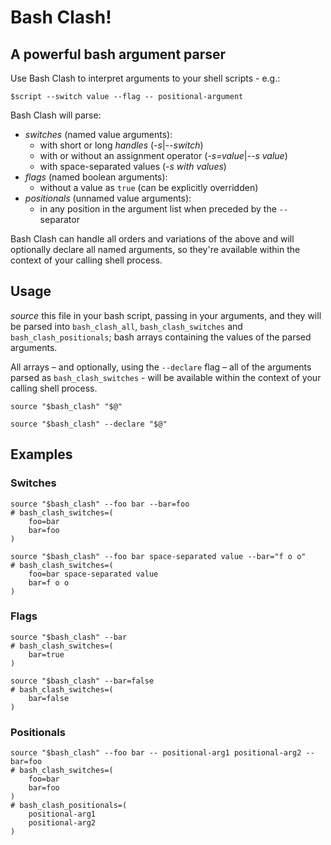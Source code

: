 Bash Clash!
===========

A powerful bash argument parser
-------------------------------

Use Bash Clash to interpret arguments to your shell scripts - e.g.:

```
$script --switch value --flag -- positional-argument
```

Bash Clash will parse:
  - _switches_ (named value arguments):
    - with short or long _handles_ (_-s_|_--switch_)
    - with or without an assignment operator (_-s=value_|_--s value_)
    - with space-separated values (_-s with values_)
  - _flags_ (named boolean arguments):
    - without a value as `true` (can be explicitly overridden)
  - _positionals_ (unnamed value arguments):
    - in any position in the argument list when preceded by the `--` separator

Bash Clash can handle all orders and variations of the above and will optionally declare all named arguments, so they're available within the context of your calling shell process.

## Usage

_source_ this file in your bash script, passing in your arguments, and they will be parsed into `bash_clash_all`, `bash_clash_switches` and `bash_clash_positionals`; bash arrays containing the values of the parsed arguments.

All arrays – and optionally, using the `--declare` flag – all of the arguments parsed as `bash_clash_switches` - will be available within the context of your calling shell process.

```
source "$bash_clash" "$@"

source "$bash_clash" --declare "$@"
```

## Examples

### Switches

```
source "$bash_clash" --foo bar --bar=foo
# bash_clash_switches=(
    foo=bar
    bar=foo
)
```
```
source "$bash_clash" --foo bar space-separated value --bar="f o o"
# bash_clash_switches=(
    foo=bar space-separated value
    bar=f o o
)
```

### Flags

```
source "$bash_clash" --bar
# bash_clash_switches=(
    bar=true
)
```
```
source "$bash_clash" --bar=false
# bash_clash_switches=(
    bar=false
)
```

### Positionals

```
source "$bash_clash" --foo bar -- positional-arg1 positional-arg2 --bar=foo
# bash_clash_switches=(
    foo=bar
    bar=foo
)
# bash_clash_positionals=(
    positional-arg1
    positional-arg2
)
```
